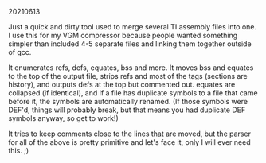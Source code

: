 20210613

Just a quick and dirty tool used to merge several TI assembly files into one. I use this for my VGM compressor because people wanted something simpler than included 4-5 separate files and linking them together outside of gcc.

It enumerates refs, defs, equates, bss and more. It moves bss and equates to the top of the output file, strips refs and most of the tags (sections are history), and outputs defs at the top but commented out. equates are collapsed (if identical), and if a file has duplicate symbols to a file that came before it, the symbols are automatically renamed. (If those symbols were DEF'd, things will probably break, but that means you had duplicate DEF symbols anyway, so get to work!)

It tries to keep comments close to the lines that are moved, but the parser for all of the above is pretty primitive and let's face it, only I will ever need this. ;)
